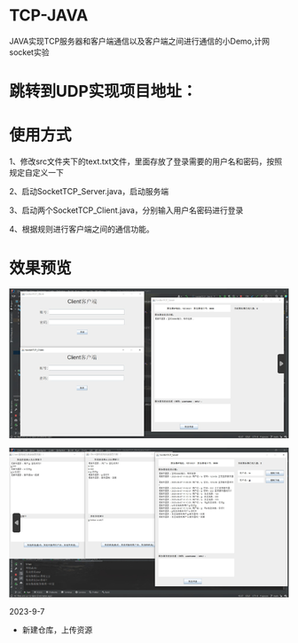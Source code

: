 # TCP-JAVA
JAVA实现TCP服务器和客户端通信以及客户端之间进行通信的小Demo,计网socket实验

# 跳转到UDP实现项目地址：



# 使用方式

1、修改src文件夹下的text.txt文件，里面存放了登录需要的用户名和密码，按照规定自定义一下

2、启动SocketTCP_Server.java，启动服务端

3、启动两个SocketTCP_Client.java，分别输入用户名密码进行登录

4、根据规则进行客户端之间的通信功能。





# 效果预览

![img.png](img.png)


![img_1.png](img_1.png)


2023-9-7 
- 新建仓库，上传资源  
